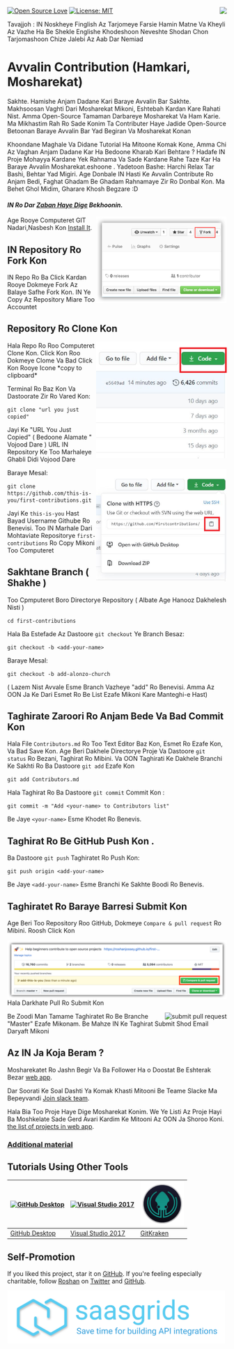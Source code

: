 [![Open Source Love](https://badges.frapsoft.com/os/v1/open-source.svg?v=103)](https://github.com/ellerbrock/open-source-badges/)
[<img align="right" src="https://firstcontributions.herokuapp.com/badge.svg">](https://firstcontributions.herokuapp.com)
[![License: MIT](https://img.shields.io/badge/License-MIT-green.svg)](https://opensource.org/licenses/MIT)

Tavajjoh : IN Noskheye Finglish Az Tarjomeye Farsie Hamin Matne Va Kheyli Az Vazhe Ha Be Shekle Englishe Khodeshoon Neveshte Shodan Chon Tarjomashoon Chize Jalebi Az Aab Dar Nemiad
# Avvalin Contribution (Hamkari, Mosharekat)

Sakhte. Hamishe Anjam Dadane Kari Baraye Avvalin Bar Sakhte. Makhsoosan Vaghti Dari Mosharekat Mikoni, Eshtebah Kardan Kare Rahati Nist. Amma Open-Source Tamaman Darbareye Mosharekat Va Ham Karie. Ma Mikhastim Rah Ro Sade Konim Ta Contributer Haye Jadide Open-Source Betoonan Baraye Avvalin Bar Yad Begiran Va Mosharekat Konan

Khoondane Maghale Va Didane Tutorial Ha Mitoone Komak Kone, Amma Chi Az Vaghan Anjam Dadane Kar Ha Bedoone Kharab Kari Behtare ?
Hadafe IN Proje Mohayya Kardane Yek Rahnama Va Sade Kardane Rahe Taze Kar Ha Baraye Avvalin Mosharekat.eshoone . Yadetoon Bashe: Harchi Relax Tar Bashi, Behtar Yad Migiri. Age Donbale IN Hasti Ke Avvalin Contribute Ro Anjam Bedi, Faghat Ghadam Be Ghadam Rahnamaye Zir Ro Donbal Kon. Ma Behet Ghol Midim, Gharare Khosh Begzare :D

#### *IN Ro Dar [Zaban Haye Dige](Translations.md) Bekhoonin.*

<img align="right" width="300" src="../assets/fork.png" alt="fork this repository" />

Age Rooye Computeret GIT Nadari,Nasbesh Kon
[Install It]( https://help.github.com/articles/set-up-git/).

## IN Repository Ro Fork Kon

IN Repo Ro Ba Click Kardan Rooye Dokmeye Fork Az Balaye Safhe Fork Kon.
IN Ye Copy Az Repository Miare Too Accountet

## Repository Ro Clone Kon

<img align="right" width="300" src="../assets/clone.png" alt="clone this repository" />
Hala Repo Ro Roo Computeret Clone Kon. Click Kon Roo Dokmeye Clome Va Bad Click Kon Rooye Icone *copy to clipboard*

Terminal Ro Baz Kon Va Dastoorate Zir Ro Vared Kon:

```
git clone "url you just copied"
```
Jayi Ke "URL You Just Copied" ( Bedoone Alamate " Vojood Dare ) URL IN Repository Ke Too Marhaleye Ghabli Didi Vojood Dare

<img align="right" width="300" src="../assets/copy-to-clipboard.png" alt="copy URL to clipboard" />

Baraye Mesal:
```
git clone https://github.com/this-is-you/first-contributions.git
```
Jayi Ke `this-is-you` Hast Bayad Username Githube Ro Benevisi. Too IN Marhale Dari Mohtaviate Repositorye `first-contributions` Ro Copy Mikoni Too Computeret

## Sakhtane Branch ( Shakhe )
Too Cpmputeret Boro Directorye Repository ( Albate Age Hanooz Dakhelesh Nisti )

```
cd first-contributions
```
Hala Ba Estefade Az Dastoore `git checkout` Ye Branch Besaz:
```
git checkout -b <add-your-name>
```

Baraye Mesal:
```
git checkout -b add-alonzo-church
```
( Lazem Nist Avvale Esme Branch Vazheye "add" Ro Benevisi. Amma Az OON Ja Ke Dari Esmet Ro Be List Ezafe Mikoni Kare Manteghi-e Hast)

## Taghirate Zaroori Ro Anjam Bede Va Bad Commit Kon

Hala File `Contributors.md` Ro Too Text Editor Baz Kon, Esmet Ro Ezafe Kon, Va Bad Save Kon. Age Beri Dakhele Directorye Proje Va Dastoore `git status` Ro Bezani, Taghirat Ro Mibini. Va OON Taghirati Ke Dakhele Branchi Ke Sakhti Ro Ba Dastoore `git add` Ezafe Kon

```
git add Contributors.md
```

Hala Taghirat Ro Ba Dastoore `git commit` Commit Kon :
```
git commit -m "Add <your-name> to Contributors list"
```
Be Jaye `<your-name>` Esme Khodet Ro Benevis.

## Taghirat Ro Be GitHub Push Kon .

Ba Dastoore `git push` Taghiratet Ro Push Kon:
```
git push origin <add-your-name>
```
Be Jaye `<add-your-name>` Esme Branchi Ke Sakhte Boodi Ro Benevis.

## Taghiratet Ro Baraye Barresi Submit Kon

Age Beri Too Repository Roo GitHub, Dokmeye `Compare & pull request` Ro Mibini. Roosh Click Kon

<img style="float: right;" src="../assets/compare-and-pull.png" alt="create a pull request" />

Hala Darkhate Pull Ro Submit Kon

<img style="float: right;" src="../assets/submit-pull.png" alt="submit pull request" />

Be Zoodi Man Tamame Taghiratet Ro Be Branche "Master" Ezafe Mikonam. Be Mahze IN Ke Taghirat Submit Shod Email Daryaft Mikoni

## Az IN Ja Koja Beram ?

Mosharekatet Ro Jashn Begir Va Ba Follower Ha o Doostat Be Eshterak Bezar
 [web app](https://roshanjossey.github.io/first-contributions/#social-share).

Dar Soorati Ke Soal Dashti Ya Komak Khasti Mitooni Be Teame Slacke Ma Bepeyvandi
[Join slack team](https://firstcontributions.herokuapp.com).

Hala Bia Too Proje Haye Dige Mosharekat Konim. We Ye Listi Az Proje Hayi Ba Moshkelate Sade Gerd Avari Kardim Ke Mitooni Az OON Ja Shoroo Koni.
[the list of projects in web app](https://roshanjossey.github.io/first-contributions/#project-list).

### [Additional material](additional-material/additional-material.md)


## Tutorials Using Other Tools

|<a href="github-desktop-tutorial.md"><img alt="GitHub Desktop" src="https://desktop.github.com/images/desktop-icon.svg" width="100"></a>|<a href="github-windows-vs2017-tutorial.md"><img alt="Visual Studio 2017" src="https://camo.githubusercontent.com/4dc59d7919925e4ebab5a98180b2a9d21446ca53/68747470733a2f2f6c68362e676f6f676c6575736572636f6e74656e742e636f6d2f30657865323578584f7263566e726e33544964736735342d344677684341716f466d6f3545494d795a7443464e39706d763633484e427375457939643771656a7158782d486c49615159342d42526b6c6a6636373d77313336362d68363239" width="100"></a>|<a href="gitkraken-tutorial.md"><img alt="GitKraken" src="/assets/gk-icon.png" width="100"></a>|
|---|---|---|
|[GitHub Desktop](github-desktop-tutorial.md)|[Visual Studio 2017](github-windows-vs2017-tutorial.md)|[GitKraken](gitkraken-tutorial.md)|

## Self-Promotion

If you liked this project, star it on [GitHub](https://github.com/Roshanjossey/first-contributions).
If you're feeling especially charitable, follow [Roshan](https://roshanjossey.github.io/) on
[Twitter](https://twitter.com/sudo__bangbang) and
[GitHub](https://github.com/roshanjossey).

<a href="http://saasgrids.com"> <img alt="http://saasgrids.com" src="assets/saasgrids-banner.png" width="500"></a>
